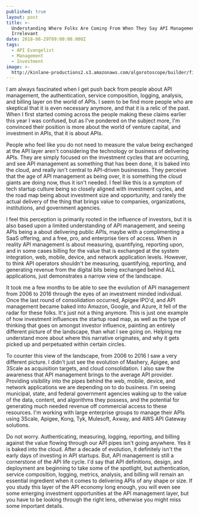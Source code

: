 ```yaml
---
published: true
layout: post
title: >-
  Understanding Where Folks Are Coming From When They Say API Management Is
  Irrelevant
date: 2018-08-29T09:00:00.000Z
tags:
  - API Evangelist
  - Management
  - Investment
image: >-
  http://kinlane-productions2.s3.amazonaws.com/algorotoscope/builder/filtered/23_19_800_500_0_max_0_-5_-1.jpg
---
```

<p></p>I am always fascinated when I get push back from people about API management, the authentication, service composition, logging, analysis, and billing layer on the world of APIs. I seem to be find more people who are skeptical that it is even necessary anymore, and that it is a relic of the past. When I first started coming across the people making these claims earlier this year I was confused, but as I've pondered on the subject more, I'm convinced their position is more about the world of venture capital, and investment in APIs, that it is about APIs.

People who feel like you do not need to measure the value being exchanged at the API layer aren't considering the technology or business of delivering APIs. They are simply focused on the investment cycles that are occurring, and see API management as something that has been done, it is baked into the cloud, and really isn't central to API-driven businesses. They perceive that the age of API management as being over, it is something the cloud giants are doing now, thus it isn't needed. I feel like this is a symptom of tech startup culture being so closely aligned with investment cycles, and the road map being about investment size and opportunity, and rarely the actual delivery of the thing that brings value to companies, organizations, institutions, and government agencies.

I feel this perception is primarily rooted in the influence of investors, but it is also based upon a limited understanding of API management, and seeing APIs being a about delivering public APIs, maybe with a complimenting a SaaS offering, and a free, pro, and enterprise tiers of access. When in reality API management is about measuring, quantifying, reporting upon, and in some cases billing for the value that is exchanged at the system integration, web, mobile, device, and network application levels. However, to think API operators shouldn't be measuring, quantifying, reporting, and generating revenue from the digital bits being exchanged behind ALL applications, just demonstrates a narrow view of the landscape.

It took me a few months to be able to see the evolution of API management from 2006 to 2016 through the eyes of an investment minded individual. Once the last round of consolidation occurred, Apigee IPO'd, and API management became baked into Amazon, Google, and Azure, it fell of the radar for these folks. It's just not a thing anymore. This is just one example of how investment influences the startup road map, as well as the type of thinking that goes on amongst investor influence, painting an entirely different picture of the landscape, than what I see going on. Helping me understand more about where this narrative originates, and why it gets picked up and perpetuated within certain circles.

To counter this view of the landscape, from 2006 to 2016 I saw a very different picture. I didn't just see the evolution of Mashery, Apigee, and 3Scale as acquisition targets, and cloud consolidation. I also saw the awareness that API management brings to the average API provider. Providing visibility into the pipes behind the web, mobile, device, and network applications we are depending on to do business. I'm seeing municipal, state, and federal government agencies waking up to the value of the data, content, and algorithms they possess, and the potential for generating much needed revenue off commercial access to these resources. I'm working with large enterprise groups to manage their APIs using 3Scale, Apigee, Kong, Tyk, Mulesoft, Axway, and AWS API Gateway solutions.

Do not worry. Authenticating, measuring, logging, reporting, and billing against the value flowing through our API pipes isn't going anywhere. Yes it is baked into the cloud. After a decade of evolution, it definitely isn't the early days of investing in API startups. But, API management is still a cornerstone of the API life cycle. I'd say that API definitions, design, and deployment are beginning to take some of the spotlight, but authentication, service composition, logging, metrics, analysis, and billing will remain an essential ingredient when it comes to delivering APIs of any shape or size. If you study this layer of the API economy long enough, you will even see some emerging investment opportunities at the API management layer, but you have to be looking through the right lens, otherwise you might miss some important details.
